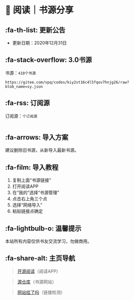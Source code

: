 # 📖 阅读｜书源分享

##  :fa-th-list: 更新公告

- 更新日期：2020年12月31日

##  :fa-stack-overflow: 3.0书源

书源：`410个书源`

```
https://gitee.com/vpq/codes/kiy2st16c4l5fqov7hnjg26/raw?blob_name=sy.json
```

##  :fa-rss: 订阅源

订阅源：`个订阅源`

```

```


##  :fa-arrows: 导入方案

建议删除旧书源，从新导入最新书源。


##  :fa-film: 导入教程

1. 复制上面“书源链接”
2. 打开阅读APP
3. 在“我的”选择“书源管理”
4. 点击右上角三个点
5. 选择“网络导入”
6. 粘贴链接点确定


##  :fa-lightbulb-o: 温馨提示

本站所有内容仅供书友交流学习，勿做商用。


##   :fa-share-alt: 主页导航

> [开源阅读](https://github.com/gedoor/legado/releases/)（阅读APP）

> [源仓库](http://yck.mumuceo.com/)（书源网站）

> [网站挂了吗](https://gualemang.com/)（链接检测）